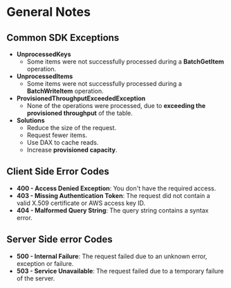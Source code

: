 # General Notes

## Common SDK Exceptions

- **UnprocessedKeys**
  - Some items were not successfully processed during a **BatchGetItem** operation.
- **UnprocessedItems**
  - Some items were not successfully processed during a **BatchWriteItem** operation.
- **ProvisionedThroughputExceededException**
  - None of the operations were processed, due to **exceeding the provisioned throughput** of the table.
- **Solutions**
  - Reduce the size of the request.
  - Request fewer items.
  - Use DAX to cache reads.
  - Increase **provisioned capacity**.

## Client Side Error Codes

- **400 - Access Denied Exception**: You don't have the required access.
- **403 - Missing Authentication Token**: The request did not contain a valid X.509 certificate or AWS access key ID.
- **404 - Malformed Query String**: The query string contains a syntax error.

## Server Side error Codes

- **500 - Internal Failure**: The request failed due to an unknown error, exception or failure.
- **503 - Service Unavailable**: The request failed due to a temporary failure of the server.